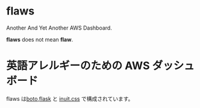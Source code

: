 flaws
=====

Another And Yet Another AWS Dashboard.

**flaws** does not mean **flaw**.


英語アレルギーのための AWS ダッシュボード
=============================================
flaws は[boto](https://github.com/boto/boto/),[flask](http://flask.pocoo.org/) と [inuit.css](http://csswizardry.com/inuitcss/) で構成されています。


